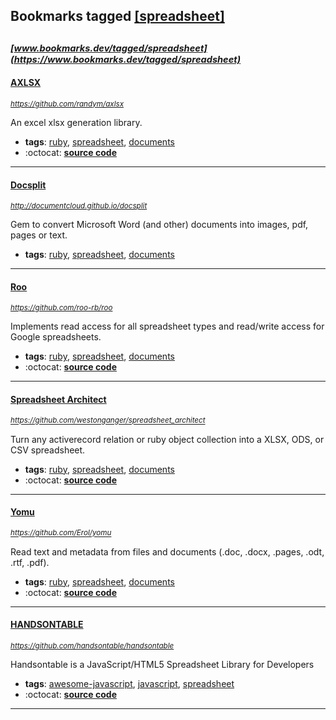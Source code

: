 ## Bookmarks tagged [[spreadsheet]](https://www.bookmarks.dev?q=[spreadsheet])

_<sup><sup>[www.bookmarks.dev/tagged/spreadsheet](https://www.bookmarks.dev/tagged/spreadsheet)</sup></sup>_
---
#### [AXLSX](https://github.com/randym/axlsx)
_<sup>https://github.com/randym/axlsx</sup>_

An excel xlsx generation library.
* **tags**: [ruby](../tagged/ruby.md), [spreadsheet](../tagged/spreadsheet.md), [documents](../tagged/documents.md)
* :octocat: **[source code](https://github.com/randym/axlsx)**
---
#### [Docsplit](http://documentcloud.github.io/docsplit)
_<sup>http://documentcloud.github.io/docsplit</sup>_

Gem to convert Microsoft Word (and other) documents into images, pdf, pages or text.
* **tags**: [ruby](../tagged/ruby.md), [spreadsheet](../tagged/spreadsheet.md), [documents](../tagged/documents.md)
---
#### [Roo](https://github.com/roo-rb/roo)
_<sup>https://github.com/roo-rb/roo</sup>_

Implements read access for all spreadsheet types and read/write access for Google spreadsheets.
* **tags**: [ruby](../tagged/ruby.md), [spreadsheet](../tagged/spreadsheet.md), [documents](../tagged/documents.md)
* :octocat: **[source code](https://github.com/roo-rb/roo)**
---
#### [Spreadsheet Architect](https://github.com/westonganger/spreadsheet_architect)
_<sup>https://github.com/westonganger/spreadsheet_architect</sup>_

Turn any activerecord relation or ruby object collection into a XLSX, ODS, or CSV spreadsheet.
* **tags**: [ruby](../tagged/ruby.md), [spreadsheet](../tagged/spreadsheet.md), [documents](../tagged/documents.md)
* :octocat: **[source code](https://github.com/westonganger/spreadsheet_architect)**
---
#### [Yomu](https://github.com/Erol/yomu)
_<sup>https://github.com/Erol/yomu</sup>_

Read text and metadata from files and documents (.doc, .docx, .pages, .odt, .rtf, .pdf).
* **tags**: [ruby](../tagged/ruby.md), [spreadsheet](../tagged/spreadsheet.md), [documents](../tagged/documents.md)
* :octocat: **[source code](https://github.com/Erol/yomu)**
---
#### [HANDSONTABLE](https://github.com/handsontable/handsontable)
_<sup>https://github.com/handsontable/handsontable</sup>_

Handsontable is a JavaScript/HTML5 Spreadsheet Library for Developers
* **tags**: [awesome-javascript](../tagged/awesome-javascript.md), [javascript](../tagged/javascript.md), [spreadsheet](../tagged/spreadsheet.md)
* :octocat: **[source code](https://github.com/handsontable/handsontable)**
---
